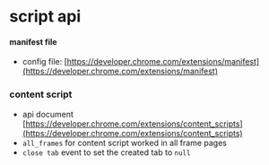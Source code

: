 # script api
#### manifest file
 * config file: [https://developer.chrome.com/extensions/manifest](https://developer.chrome.com/extensions/manifest)
### content script 
 * api document [https://developer.chrome.com/extensions/content_scripts](https://developer.chrome.com/extensions/content_scripts)
 * `all_frames` for content script worked in all frame pages
 * `close tab` event to set the created tab to `null`
 